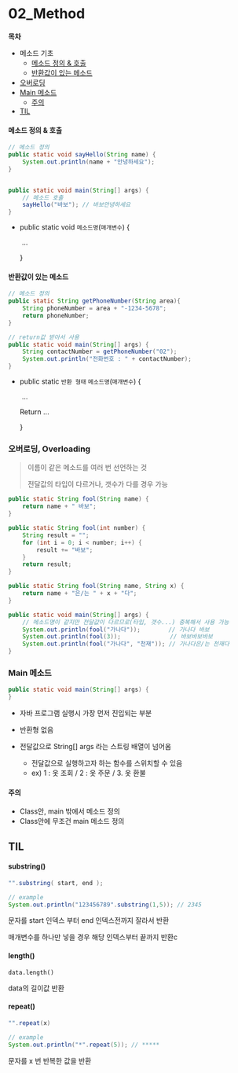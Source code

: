 # 02_Method

**목차**

- 메소드 기초
  - [메소드 정의 & 호출](#메소드-정의-&-호출)
  - [반환값이 있는 메소드](#반환값이-있는-메소드)
- [오버로딩](#오버로딩,-Overloading)
- [Main 메소드](#Main-메소드)
  - [주의](#주의)
- [TIL](#TIL)





#### 메소드 정의 & 호출

```java
// 메소드 정의
public static void sayHello(String name) {
	System.out.println(name + "안녕하세요");
}


public static void main(String[] args) {
    // 메소드 호출
    sayHello("바보"); // 바보안녕하세요
}
```

- public static void `메소드명`(`매개변수`) {

  ​	...

  }





#### 반환값이 있는 메소드

```java
// 메소드 정의
public static String getPhoneNumber(String area){
    String phoneNumber = area + "-1234-5678";
    return phoneNumber;
}

// return값 받아서 사용
public static void main(String[] args) {
    String contactNumber = getPhoneNumber("02");
    System.out.println("전화번호 : " + contactNumber);
}
```

- public static `반환 형태` `메소드명`(`매개변수`) {

  ​			...

  Return ...

  }





### 오버로딩, Overloading

> 이름이 같은 메소드를 여러 번 선언하는 것
>
> 전달값의 타입이 다르거나, 갯수가 다를 경우 가능

```java
public static String fool(String name) {
    return name + " 바보";
}

public static String fool(int number) {
    String result = "";
    for (int i = 0; i < number; i++) {
        result += "바보";
    }
    return result;
}

public static String fool(String name, String x) {
    return name + "은/는 " + x + "다";
}

public static void main(String[] args) {
    // 메소드명이 같지만 전달값이 다르므로(타입, 갯수...) 중복해서 사용 가능
    System.out.println(fool("가나다"));		// 가나다 바보
    System.out.println(fool(3));			  // 바보바보바보
    System.out.println(fool("가나다", "천재")); // 가나다은/는 천재다
}

```





### Main 메소드

```java
public static void main(String[] args) {    
}
```

- 자바 프로그램 실행시 가장 먼저 진입되는 부분

- 반환형 없음

- 전달값으로 String[] args 라는 스트링 배열이 넘어옴
  - 전달값으로 실행하고자 하는 함수를 스위치할 수 있음
  - ex) 1 : 옷 조회 / 2 : 옷 주문 / 3. 옷 환불 



#### 주의

- Class안, main 밖에서 메소드 정의
- Class안에 무조건 main 메소드 정의









## TIL

#### substring()

```java
"".substring( start, end );

// example
System.out.println("123456789".substring(1,5)); // 2345
```

문자를 start 인덱스 부터 end 인덱스전까지 잘라서 반환

매개변수를 하나만 넣을 경우 해당 인덱스부터 끝까지 반환c





#### length()

```
data.length()
```

data의 길이값 반환





#### repeat()

```java
"".repeat(x)

// example
System.out.println("*".repeat(5)); // *****
```

문자를 x 번 반복한 값을 반환